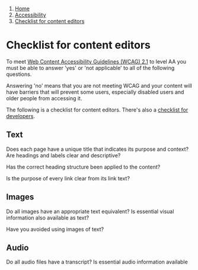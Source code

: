 1.  [Home](/docs/core/contents)
2.  [Accessibility](/docs/core/accessibility/overview)
3.  [Checklist for content editors](#)

# Checklist for content editors

To meet [Web Content Accessibility Guidelines (WCAG) 2.1](https://www.w3.org/TR/WCAG21/) to level AA you must be able to answer 'yes' or 'not applicable' to all of the following questions.

Answering 'no' means that you are not meeting WCAG and your content will have barriers that will prevent some users, especially disabled users and older people from accessing it.

The following is a checklist for content editors. There's also a [checklist for developers](checklist-for-developers "Checklist for developers").

## Text

Does each page have a unique title that indicates its purpose and context? Are headings and labels clear and descriptive?

Has the correct heading structure been applied to the content?

Is the purpose of every link clear from its link text?

## Images

Do all images have an appropriate text equivalent? Is essential visual information also available as text?

Have you avoided using images of text?

## Audio

Do all audio files have a transcript? Is essential audio information available as text?

Can users stop audio that auto plays?

## Video

Do all videos have captions that are synchronised with the audio?

Does video that includes important visual information have an audio description?
